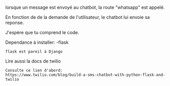 lorsque un message est envoyé au chatbot, la route "whatsapp" est appelé.

En fonction de de la demande de l'utilisateur, le chatbot lui envoie sa reponse.

J'espère que tu comprend le code.

Dependance à installer:
    -flask

    flask est pareil à Django

Lire aussi la docs de twilio

    Consulte ce lien d'abord:
    https://www.twilio.com/blog/build-a-sms-chatbot-with-python-flask-and-twilio    

